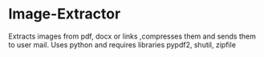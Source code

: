 # Image-Extractor
Extracts images from pdf, docx or links ,compresses them and sends them to user mail.
Uses python and requires libraries pypdf2, shutil, zipfile
